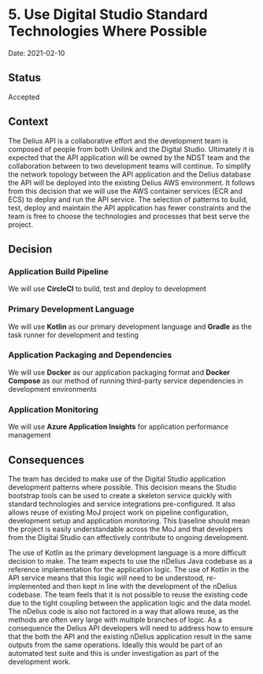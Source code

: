 # 5. Use Digital Studio Standard Technologies Where Possible

Date: 2021-02-10

## Status

Accepted

## Context

The Delius API is a collaborative effort and the development team is composed
of people from both Unilink and the Digital Studio. Ultimately it is expected
that the API application will be owned by the NDST team and the collaboration
between to two development teams will continue. To simplify the network
topology between the API application and the Delius database the API will be
deployed into the existing Delius AWS environment. It follows from this
decision that we will use the AWS container services (ECR and ECS) to deploy
and run the API service. The selection of patterns to build, test, deploy and
maintain the API application has fewer constraints and the team is free to
choose the technologies and processes that best serve the project. 

## Decision

### Application Build Pipeline

We will use **CircleCI** to build, test and deploy to development 

### Primary Development Language

We will use **Kotlin** as our primary development language and **Gradle** as the
task runner for development and testing 

### Application Packaging and Dependencies 

We will use **Docker** as our application packaging format and **Docker Compose**
as our method of running third-party service dependencies in development
environments 

### Application Monitoring 

We will use **Azure Application Insights** for application performance
management 

## Consequences

The team has decided to make use of the Digital Studio application development
patterns where possible. This decision means the Studio bootstrap tools can be
used to create a skeleton service quickly with standard technologies and
service integrations pre-configured. It also allows reuse of existing MoJ project
work on pipeline configuration, development setup and application monitoring.
This baseline should mean the project is easily understandable across the MoJ
and that developers from the Digital Studio can effectively contribute to
ongoing development.

The use of Kotlin as the primary development language is a more difficult
decision to make. The team expects to use the nDelius Java codebase as a
reference implementation for the application logic. The use of Kotlin in the
API service means that this logic will need to be understood, re-implemented
and then kept in line with the development of the nDelius codebase. The team
feels that it is not possible to reuse the existing code due to the tight
coupling between the application logic and the data model. The nDelius code is
also not factored in a way that allows reuse, as the methods are often very
large with multiple branches of logic. As a consequence the Delius API
developers will need to address how to ensure that the both the API and the
existing nDelius application result in the same outputs from the same
operations. Ideally this would be part of an automated test suite and this is
under investigation as part of the development work. 



